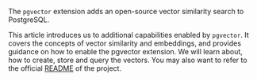 The `pgvector` extension adds an open-source vector similarity search to PostgreSQL.

This article introduces us to additional capabilities enabled by `pgvector`. It covers the concepts of vector similarity and embeddings, and provides guidance on how to enable the pgvector extension. We will learn about, how to create, store and query the vectors. 
You may also want to refer to the official [README](https://github.com/pgvector/pgvector/blob/master/README.md) of the project.